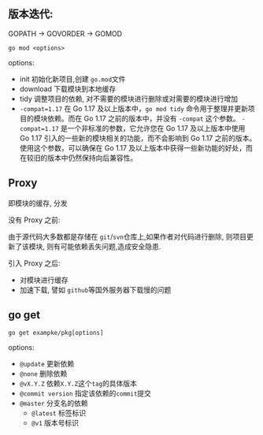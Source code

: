 ## 版本迭代: 
GOPATH -> GOVORDER -> GOMOD

```shell
go mod <options>
```

options:
- init 初始化新项目,创建 `go.mod`文件
- download 下载模块到本地缓存
- tidy 调整项目的依赖, 对不需要的模块进行删除或对需要的模块进行增加
- `-compat=1.17`  在 Go 1.17 及以上版本中，`go mod tidy` 命令用于整理并更新项目的模块依赖。而在 Go 1.17 之前的版本中，并没有 `-compat` 这个参数。
`-compat=1.17` 是一个非标准的参数，它允许您在 Go 1.17 及以上版本中使用 Go 1.17 引入的一些新的模块相关的功能，而不会影响到 Go 1.17 之前的版本。使用这个参数，可以确保在 Go 1.17 及以上版本中获得一些新功能的好处，而在较旧的版本中仍然保持向后兼容性。
## Proxy
即模块的缓存, 分发

没有 Proxy 之前:

由于源代码大多数都是存储在 `git`/`svn`仓库上,如果作者对代码进行删除, 则项目更新了该模块, 则有可能依赖丢失问题,造成安全隐患. 

引入 Proxy 之后:
- 对模块进行缓存
- 加速下载, 譬如 `github`等国外服务器下载慢的问题

## go get
```shell
go get exampke/pkg[options]
```

options:
- `@update` 更新依赖
- `@none` 删除依赖
- `@vX.Y.Z` 依赖`X.Y.Z`这个`tag`的具体版本
- `@commit version` 指定该依赖的`commit`提交
- `@master` 分支名的依赖
	- `@latest` 标签标识 
	- `@v1` 版本号标识